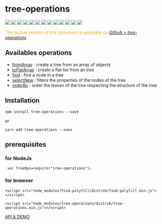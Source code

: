 # tree-operations

 <div style="display:inline">
    <a target="_blank" title="build" href="https://travis-ci.org/Sylvain59650/tree-operations"><img src="https://travis-ci.org/Sylvain59650/tree-operations.png?branch=master" /></a>
    <a target="_blank" title="version" href="https://www.npmjs.com/package/tree-operations"><img src="https://img.shields.io/npm/v/tree-operations.svg" /></a>
    <a target="_blank" title="package" href="https://github.com/Sylvain59650/tree-operations"><img src="https://img.shields.io/github/package-json/v/Sylvain59650/tree-operations.svg" /></a>
    <a target="_blank" title="dependencies" href="https://david-dm.org/Sylvain59650/tree-operations"><img src="https://img.shields.io/david/Sylvain59650/tree-operations.svg" /></a>
    <a target="_blank" title="dependencies graph" href="http://npm.anvaka.com/#/view/2d/tree-operations"><img src="https://img.shields.io/badge/dependencies-graph-blue.svg" /></a>
    <img src="https://img.shields.io/bundlephobia/min/tree-operations.svg" />
    <img src="https://img.shields.io/badge/eslint-ok-blue.svg" />
    <a href="https://codeclimate.com/github/Sylvain59650/tree-operations/maintainability"><img src="https://api.codeclimate.com/v1/badges/76cecd04e645f057f859/maintainability" /></a>
    <a target="_blank" title="tests" href="https://sylvain59650.github.io/tree-operations/"><img src="https://img.shields.io/badge/tests-passing-brightgreen.svg" /></a>
    <a target="_blank" title="downloads" href="https://www.jsdelivr.com/package/npm/tree-operations"><img src="https://data.jsdelivr.com/v1/package/npm/tree-operations/badge" /></a>
    <a target="_blank" title="cdn" href="https://cdn.jsdelivr.net/npm/tree-operations/distrib/tree-operations.min.js"><img src="https://img.shields.io/badge/cdn-jsdeliv-black.svg" /></a>
    <img src="https://img.shields.io/npm/l/tree-operations.svg" />
    <img src="https://hits.dwyl.com/Sylvain59650/tree-operations.svg" />
  </div>

 <div class="Note" style="color:orange;font-style:italic">
 
  The lastest version of this document is available on [Github > tree-operations](https://github.com/Sylvain59650/tree-operations/blob/master/README.md)
</div>

## Availables operations
- [fromArray](https://sylvain59650.github.io/tree-operations/api/index.html#fromarray) : create a tree from an array of objects
- [toFlatArray](https://sylvain59650.github.io/tree-operations/api/index.html#toFlatArray) : create a flat list from an tree 
- [find](https://sylvain59650.github.io/tree-operations/api/index.html#find) : find a node in a tree
- [selectNew](https://sylvain59650.github.io/tree-operations/api/index.html#selectnew) : filters the properties of the nodes of the tree
- [orderBy](https://sylvain59650.github.io/tree-operations/api/index.html#orderby) : order the leaves of the tree respecting the structure of the tree
## Installation

    npm install tree-operations --save

or

    yarn add tree-operations --save


## prerequisites

### for NodeJs
     var TreeOps=require("tree-operations");

### for browser

    <script src="node_modules/find-polyfill/distrib/find-polyfill.min.js"></script>
 
    <script src="node_modules/tree-operations/distrib/tree-operations.min.js"></script>

<a href="https://sylvain59650.github.io/tree-operations/">API & DEMO</a>



